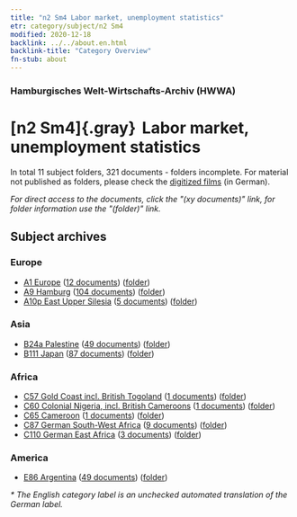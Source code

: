 ```yaml
---
title: "n2 Sm4 Labor market, unemployment statistics"
etr: category/subject/n2 Sm4
modified: 2020-12-18
backlink: ../../about.en.html
backlink-title: "Category Overview"
fn-stub: about
---
```


### Hamburgisches Welt-Wirtschafts-Archiv (HWWA)
# [n2 Sm4]{.gray}&#8201; Labor market, unemployment statistics&#160; 





In total 11 subject folders, 321 documents - folders incomplete.
For material not published as folders, please check the [digitized films](/film/h1_sh) (in German).

_For direct access to the documents, click the "(xy documents)" link, for folder information use the "(folder)" link._

## Subject archives



### Europe

- [A1 Europe](../../../geo/about.en.html#A1) (<a href="https://dfg-viewer.de/show/?tx_dlf[id]=https://pm20.zbw.eu/mets/sh/1408xx/140892/1449xx/144976/public.mets.en.xml" target="_blank">12 documents</a>) ([folder](http://purl.org/pressemappe20/folder/sh/140892,144976))
- [A9 Hamburg](../../../geo/about.en.html#A9) (<a href="https://dfg-viewer.de/show/?tx_dlf[id]=https://pm20.zbw.eu/mets/sh/1409xx/140905/1449xx/144976/public.mets.en.xml" target="_blank">104 documents</a>) ([folder](http://purl.org/pressemappe20/folder/sh/140905,144976))
- [A10p East Upper Silesia](../../../geo/about.en.html#A10p) (<a href="https://dfg-viewer.de/show/?tx_dlf[id]=https://pm20.zbw.eu/mets/sh/1409xx/140951/1449xx/144976/public.mets.en.xml" target="_blank">5 documents</a>) ([folder](http://purl.org/pressemappe20/folder/sh/140951,144976))

### Asia

- [B24a Palestine](../../../geo/about.en.html#B24a) (<a href="https://dfg-viewer.de/show/?tx_dlf[id]=https://pm20.zbw.eu/mets/sh/1411xx/141115/1449xx/144976/public.mets.en.xml" target="_blank">49 documents</a>) ([folder](http://purl.org/pressemappe20/folder/sh/141115,144976))
- [B111 Japan](../../../geo/about.en.html#B111) (<a href="https://dfg-viewer.de/show/?tx_dlf[id]=https://pm20.zbw.eu/mets/sh/1412xx/141272/1449xx/144976/public.mets.en.xml" target="_blank">87 documents</a>) ([folder](http://purl.org/pressemappe20/folder/sh/141272,144976))

### Africa

- [C57 Gold Coast incl. British Togoland](../../../geo/about.en.html#C57) (<a href="https://dfg-viewer.de/show/?tx_dlf[id]=https://pm20.zbw.eu/mets/sh/1414xx/141406/1449xx/144976/public.mets.en.xml" target="_blank">1 documents</a>) ([folder](http://purl.org/pressemappe20/folder/sh/141406,144976))
- [C60 Colonial Nigeria, incl. British Cameroons](../../../geo/about.en.html#C60) (<a href="https://dfg-viewer.de/show/?tx_dlf[id]=https://pm20.zbw.eu/mets/sh/1414xx/141409/1449xx/144976/public.mets.en.xml" target="_blank">1 documents</a>) ([folder](http://purl.org/pressemappe20/folder/sh/141409,144976))
- [C65 Cameroon](../../../geo/about.en.html#C65) (<a href="https://dfg-viewer.de/show/?tx_dlf[id]=https://pm20.zbw.eu/mets/sh/1414xx/141410/1449xx/144976/public.mets.en.xml" target="_blank">1 documents</a>) ([folder](http://purl.org/pressemappe20/folder/sh/141410,144976))
- [C87 German South-West Africa](../../../geo/about.en.html#C87) (<a href="https://dfg-viewer.de/show/?tx_dlf[id]=https://pm20.zbw.eu/mets/sh/1414xx/141450/1449xx/144976/public.mets.en.xml" target="_blank">9 documents</a>) ([folder](http://purl.org/pressemappe20/folder/sh/141450,144976))
- [C110 German East Africa](../../../geo/about.en.html#C110) (<a href="https://dfg-viewer.de/show/?tx_dlf[id]=https://pm20.zbw.eu/mets/sh/1414xx/141471/1449xx/144976/public.mets.en.xml" target="_blank">3 documents</a>) ([folder](http://purl.org/pressemappe20/folder/sh/141471,144976))

### America

- [E86 Argentina](../../../geo/about.en.html#E86) (<a href="https://dfg-viewer.de/show/?tx_dlf[id]=https://pm20.zbw.eu/mets/sh/1416xx/141692/1449xx/144976/public.mets.en.xml" target="_blank">49 documents</a>) ([folder](http://purl.org/pressemappe20/folder/sh/141692,144976))


_* The English category label is an unchecked automated translation of the German label._


